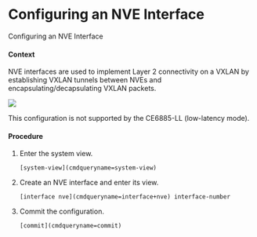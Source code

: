 Configuring an NVE Interface
============================

Configuring an NVE Interface

#### Context

NVE interfaces are used to implement Layer 2 connectivity on a VXLAN by establishing VXLAN tunnels between NVEs and encapsulating/decapsulating VXLAN packets.

![](public_sys-resources/note_3.0-en-us.png) 

This configuration is not supported by the CE6885-LL (low-latency mode).



#### Procedure

1. Enter the system view.
   
   
   ```
   [system-view](cmdqueryname=system-view)
   ```
2. Create an NVE interface and enter its view.
   
   
   ```
   [interface nve](cmdqueryname=interface+nve) interface-number
   ```
3. Commit the configuration.
   
   
   ```
   [commit](cmdqueryname=commit)
   ```